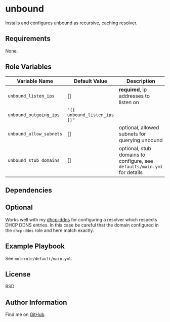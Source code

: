 unbound
=========

Installs and configures unbound as recursive, caching resolver.

Requirements
------------

None.

Role Variables
--------------

| Variable Name | Default Value | Description |
--------------- |---------------|--------------
 `unbound_listen_ips`| [] | **required**, ip addresses to listen on
 `unbound_outgoing_ips`| `"{{ unbound_listen_ips }}"`
 `unbound_allow_subnets`| [] | optional, allowed subnets for querying unbound
 `unbound_stub_domains`| [] | optional, stub domains to configure, see `defaults/main.yml` for details

Dependencies
------------

## Optional

Works well with my [dhcp-ddns](https://github.com/ThreeFx/ansible-dhcp-ddns) for
configuring a resolver which respects DHCP DDNS entries. In this case be careful
that the domain configured in the `dhcp-ddns` role and here match exactly.

Example Playbook
----------------

See `molecule/default/main.yml`.

License
-------

BSD

Author Information
------------------

Find me on [GitHub](https://github.com/ThreeFx).
